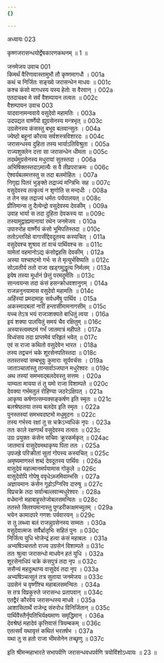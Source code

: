```yaml
---
{}

---
```



अध्यायः 023

कृष्णजरासन्धयोर्द्वेषकारणकथनम् ॥ 1 ॥

जनमेजय उवाच 	001  
किमर्थं वैरिणावास्तामुभौ तौ कृष्णमागधौ ।	001a  
कथं च निर्जितः सङ्ख्ये जरासन्धेन माधवः ॥	001c  
कश्च कंसो मागधस्य यस्य हेतोः स वैरवान् ।	002a  
एतदाचक्ष्व मे सर्वं वैशम्पायन तत्वतः ॥	002c  
वैशम्पायन उवाच 	003  
यादवानामन्ववाये वसुदेवो महामतिः ।	003a  
उदपद्यत वार्ष्णेयो ह्युग्रसेनस्य मन्त्रभृत् ॥	003c  
उग्रसेनस्य कंसस्तु बभूव बलवान्सुतः ।	004a  
ज्येष्ठो बहूनां कौरव्य सर्वशस्त्रविशारदः ॥	004c  
जरासन्धस्य दुहिता तस्य भार्याऽतिविश्रुता ।	005a  
राज्यशुक्लेन दत्ता सा जरासन्धेन धीमता ॥	005c  
तदर्थमुग्रसेनस्य मधुरायां सुतस्तदा ।	006a  
अभिषिक्तस्तदाऽमात्यैः स वै तीव्रपराक्रमः ॥	006c  
ऐश्वर्यबलमत्तस्तु स तदा बलमोहितः ।	007a  
निगृह्य पितरं भुङ्क्ते तद्राज्यं मन्त्रिभिः सह ॥	007c  
वसुदेवस्य तत्कृत्यं न शृणोति स मन्दधीः ।	008a  
त तेन सह तद्राज्यं धर्मतः पर्यपालयत् ॥	008c  
प्रीतिमान्स तु दैत्येन्द्रो वसुदेवस्य देवकीम् ।	009a  
उवाह भार्या स तदा दुहिता देवकस्य या ॥	009c  
तस्यामुद्वाह्यमानायां रथेन जनमेजय ।	010a  
उपारुरोह वार्ष्णेयं कंसो भूमिपतिस्तदा ॥	010c  
ततोऽन्तरिक्षे वागासीद्देवदूतस्य कस्यचित् ।	011a  
वसुदेवश्च शुश्राव तां वाचं पार्थिवश्च सः ॥	011c  
यामेतां वहमानोऽद्य कंसोद्वहसि देवकीम् ।	012a  
अस्या यश्चाष्टमो गर्भः स ते मृत्युर्भविष्यति ॥	012c  
सोऽवतीर्य ततो राजा खड्गमुद्धृत्य निर्मलम् ।	013a  
इयेष तस्या मूर्धानं छेत्तुं परमदुर्मतिः ॥	013c  
सान्त्वयन्स तदा कंसं हसन्क्रोधवशानुगम् ।	014a  
राजन्ननुनयामास वसुदेवो महामतिः ॥	014c  
अहिंस्यां प्रमदामाहुः सर्वधर्मेषु पार्थिव ।	015a  
अकस्मादबलां नारीं हन्तासीमामनागसीम् ॥	015c  
यच्च तेऽत्र भयं राजञ्शक्यते बाधितुं त्वया ।	016a  
इयं शक्या पालयितुं समयं चैव रक्षितुम् ॥	016c  
अस्यास्त्वमष्टमं गर्भं जातमात्रं महीपते ।	017a  
विध्वंसय तदा प्राप्तमेवं परिहृतं भवेत् ॥	017c  
एवं स राजा कथितो वसुदेवेन भारत ।	018a  
तस्य तद्वचनं चके शूरसेनपतिस्तदा ॥	018c  
ततस्तस्यां सम्बभूवुः कुमाराः सूर्यवर्चसः ।	019a  
जाताञ्चातांस्तु तान्सर्वाञ्जघान मधुरेश्वरः ॥	019c  
अथ तस्यां समभवद्बलदेवस्तु सत्तमः ।	020a  
याम्यता मायया तं तु यमो राजा विशाम्पते ॥	020c  
देवक्या गर्भमतुलं रोहिण्या जठरेऽक्षिपत् ।	021a  
आकृष्य कर्षणात्सम्यक्सङ्कर्षण इति स्मृतः ॥	021c  
बलश्रेष्ठतया तस्य बलदेव इति स्मृतः ।	022a  
पुनस्तस्यां समभवदष्टमो मधुमूदनः ॥	022c  
तस्य गर्भस्य रक्षां तु स चक्रेऽभ्यधिकं नृपः ।	023a  
ततः काले रक्षणार्थं वसुदेवस्य तत्वतः ॥	023c  
उग्रः प्रयुक्तः कंसेन सचिवः क्रूरकर्मकृत् ॥	024ac  
जातमात्रं वासुदेवमथाकृष्य पिता ततः ।	025a  
उपजह्रे परिक्रीतां सुतां गोपस्य कस्यचित् ॥	025c  
अमृष्यमाणस्तं शब्दं देवदूतस्य पार्थिवः ।	026a  
वासुदेवं महात्मानमर्पयामास गोकुले ॥	026c  
वासुदेवोपि गोपेषु ववृधेऽब्जमिवाम्भसि ।	027a  
अज्ञायमानः कंसेन गूढोऽग्निरिव दारुषु ॥	027c  
विप्रचक्रे तदा सर्वान्बल्लवान्मधुरेश्वरः ।	028a  
वर्धमानो महाबाहुस्तेजोबलसमन्वितः ॥	028c  
ततस्ते क्लिश्यमानास्तु पुण्डरीकाक्षमच्युतम् ।	029a  
भयेन कामादपरे गणशः पर्यवारयन् ॥	029c  
स तु लब्ध्वा बलं राजन्नुग्रसेनस्य सम्मतः ।	030a  
वसुदेवात्मजः सर्वैर्भ्रातृभिः सहितं पुनः ॥	030c  
निर्जित्य युधि भोजेन्द्रं हत्वा कंसं महाबलः ।	031a  
अभ्यषिञ्चत्ततो राज्य उग्रसेनं विशाम्पते ॥	031c  
ततः श्रुत्वा जरासन्धो माधवेन हतं युधि ।	032a  
शूरसेनाधिपं चक्रे कंसपुत्रं तदा नृप ॥	032c  
ससैन्यं महदुत्थाप्य वासुदेवं तदा नृप ।	033a  
अभ्यषिञ्चत्सुतं तत्र सुताया जनमेजय ॥	033c  
उग्रसेनं च वृष्णींश्च महाबलसमन्वितः ।	034a  
स तत्र विप्रकुरुते जरासन्धः प्रतापवान् ॥	034c  
एतद्वैरं कौरवेय जरासन्धस्य माधवे ।	035a  
आशासितार्थे राजेन्द्र संरुरोध विनिर्जितान् ॥	035c  
पार्थिवैस्तैर्नृपतिभिर्यक्ष्यमाणः समृद्धिमान् ।	036a  
देवश्रेष्ठं महादेवं कृत्तिवासं त्रियम्बकम् ॥	036c  
एतत्सर्वं यथावृत्तं कथितं भरतर्षभ ।	037a  
यथा तु स हतो राजा भीमसेनेन तच्छृणु ॥ 	037c  

इति श्रीमन्महाभारते सभापर्वणि जरासन्धवधपर्वणि त्रयोविंशोऽध्यायः ॥ 23 ॥